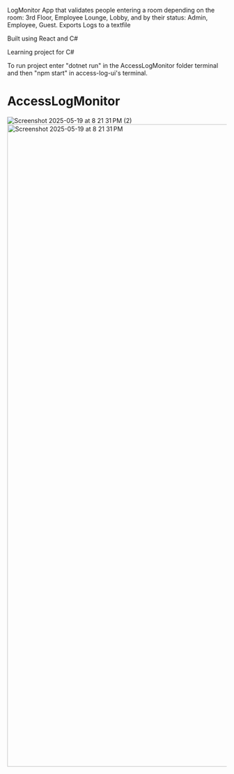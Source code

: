 LogMonitor App that validates people entering a room depending on the room: 3rd Floor, Employee Lounge, Lobby, and by their status: Admin, Employee, Guest. 
Exports Logs to a textfile

Built using React and C# 

Learning project for C#

To run project enter "dotnet run" in the AccessLogMonitor folder terminal and then "npm start" in access-log-ui's terminal. 
# AccessLogMonitor


![Screenshot 2025-05-19 at 8 21 31 PM (2)](https://github.com/user-attachments/assets/93da80ae-ce8d-4418-b443-abf32e1d2224)
<img width="1470" alt="Screenshot 2025-05-19 at 8 21 31 PM" src="https://github.com/user-attachments/assets/546f7659-59de-4dfe-aab8-deac5a8be0dd" />
